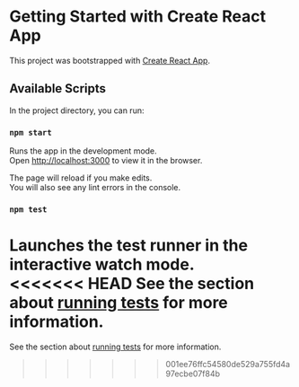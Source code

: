 # Getting Started with Create React App

This project was bootstrapped with [Create React App](https://github.com/facebook/create-react-app).

## Available Scripts

In the project directory, you can run:

### `npm start`

Runs the app in the development mode.\
Open [http://localhost:3000](http://localhost:3000) to view it in the browser.

The page will reload if you make edits.\
You will also see any lint errors in the console.

### `npm test`

Launches the test runner in the interactive watch mode.\
<<<<<<< HEAD
See the section about [running tests](https://facebook.github.io/create-react-app/docs/running-tests) for more information.
=======
See the section about [running tests](https://facebook.github.io/create-react-app/docs/running-tests) for more information.
>>>>>>> 001ee76ffc54580de529a755fd4a97ecbe07f84b
